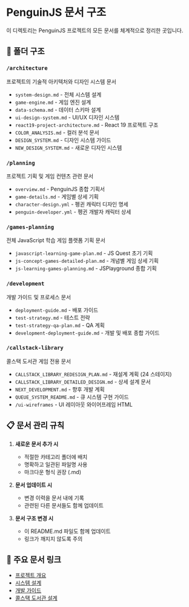 # PenguinJS 문서 구조

이 디렉토리는 PenguinJS 프로젝트의 모든 문서를 체계적으로 정리한 곳입니다.

## 📁 폴더 구조

### `/architecture`
프로젝트의 기술적 아키텍처와 디자인 시스템 문서
- `system-design.md` - 전체 시스템 설계
- `game-engine.md` - 게임 엔진 설계
- `data-schema.md` - 데이터 스키마 설계
- `ui-design-system.md` - UI/UX 디자인 시스템
- `react19-project-architecture.md` - React 19 프로젝트 구조
- `COLOR_ANALYSIS.md` - 컬러 분석 문서
- `DESIGN_SYSTEM.md` - 디자인 시스템 가이드
- `NEW_DESIGN_SYSTEM.md` - 새로운 디자인 시스템

### `/planning`
프로젝트 기획 및 게임 컨텐츠 관련 문서
- `overview.md` - PenguinJS 종합 기획서
- `game-details.md` - 게임별 상세 기획
- `character-design.yml` - 펭귄 캐릭터 디자인 명세
- `penguin-developer.yml` - 펭귄 개발자 캐릭터 상세

### `/games-planning`
전체 JavaScript 학습 게임 플랫폼 기획 문서
- `javascript-learning-game-plan.md` - JS Quest 초기 기획
- `js-concept-games-detailed-plan.md` - 개념별 게임 상세 기획
- `js-learning-games-planning.md` - JSPlayground 종합 기획

### `/development`
개발 가이드 및 프로세스 문서
- `deployment-guide.md` - 배포 가이드
- `test-strategy.md` - 테스트 전략
- `test-strategy-qa-plan.md` - QA 계획
- `development-deployment-guide.md` - 개발 및 배포 종합 가이드

### `/callstack-library`
콜스택 도서관 게임 전용 문서
- `CALLSTACK_LIBRARY_REDESIGN_PLAN.md` - 재설계 계획 (24 스테이지)
- `CALLSTACK_LIBRARY_DETAILED_DESIGN.md` - 상세 설계 문서
- `NEXT_DEVELOPMENT.md` - 향후 개발 계획
- `QUEUE_SYSTEM_README.md` - 큐 시스템 구현 가이드
- `/ui-wireframes` - UI 레이아웃 와이어프레임 HTML

## 📋 문서 관리 규칙

1. **새로운 문서 추가 시**
   - 적절한 카테고리 폴더에 배치
   - 명확하고 일관된 파일명 사용
   - 마크다운 형식 권장 (.md)

2. **문서 업데이트 시**
   - 변경 이력을 문서 내에 기록
   - 관련된 다른 문서들도 함께 업데이트

3. **문서 구조 변경 시**
   - 이 README.md 파일도 함께 업데이트
   - 링크가 깨지지 않도록 주의

## 🔗 주요 문서 링크

- [프로젝트 개요](planning/overview.md)
- [시스템 설계](architecture/system-design.md)
- [개발 가이드](development/deployment-guide.md)
- [콜스택 도서관 설계](callstack-library/CALLSTACK_LIBRARY_DETAILED_DESIGN.md)